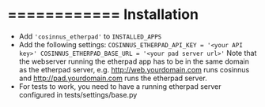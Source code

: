 ============
Installation
============

* Add ``'cosinnus_etherpad'`` to ``INSTALLED_APPS``
* Add the following settings:
``
  COSINNUS_ETHERPAD_API_KEY = '<your API key>'
  COSINNUS_ETHERPAD_BASE_URL = '<your pad server url>'
``
Note that the webserver running the etherpad app has to be in the same domain
as the etherpad server, e.g. http://web.yourdomain.com runs cosinnus and
http://pad.yourdomain.com runs the etherpad server.
* For tests to work, you need to have a running etherpad server configured in
tests/settings/base.py
